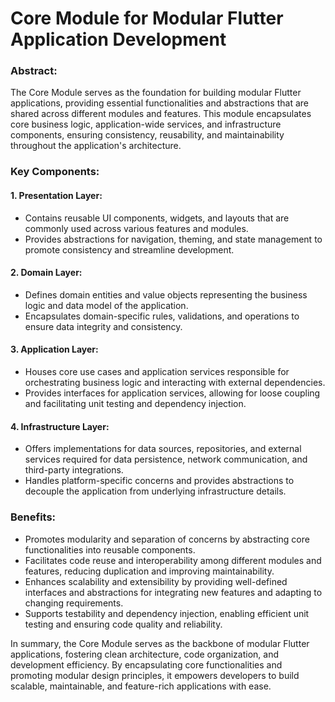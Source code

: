 # Core Module for Modular Flutter Application Development

### Abstract:

The Core Module serves as the foundation for building modular Flutter applications, providing essential functionalities and abstractions that are shared across different modules and features. This module encapsulates core business logic, application-wide services, and infrastructure components, ensuring consistency, reusability, and maintainability throughout the application's architecture.

### Key Components:

#### 1. Presentation Layer:

* Contains reusable UI components, widgets, and layouts that are commonly used across various features and modules.
* Provides abstractions for navigation, theming, and state management to promote consistency and streamline development.

#### 2. Domain Layer:

* Defines domain entities and value objects representing the business logic and data model of the application.
* Encapsulates domain-specific rules, validations, and operations to ensure data integrity and consistency.

#### 3. Application Layer:

* Houses core use cases and application services responsible for orchestrating business logic and interacting with external dependencies.
* Provides interfaces for application services, allowing for loose coupling and facilitating unit testing and dependency injection.

#### 4. Infrastructure Layer:

* Offers implementations for data sources, repositories, and external services required for data persistence, network communication, and third-party integrations.
* Handles platform-specific concerns and provides abstractions to decouple the application from underlying infrastructure details.

### Benefits:
- Promotes modularity and separation of concerns by abstracting core functionalities into reusable components.
- Facilitates code reuse and interoperability among different modules and features, reducing duplication and improving maintainability.
- Enhances scalability and extensibility by providing well-defined interfaces and abstractions for integrating new features and adapting to changing requirements.
- Supports testability and dependency injection, enabling efficient unit testing and ensuring code quality and reliability.

In summary, the Core Module serves as the backbone of modular Flutter applications, fostering clean architecture, code organization, and development efficiency. By encapsulating core functionalities and promoting modular design principles, it empowers developers to build scalable, maintainable, and feature-rich applications with ease.